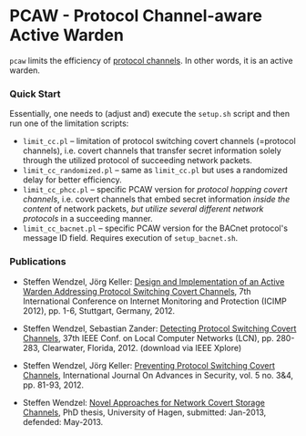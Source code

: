 # PCAW - Protocol Channel-aware Active Warden

`pcaw` limits the efficiency of [protocol channels](https://github.com/cdpxe/NetworkCovertChannels/tree/master/pct). In other words, it is an active warden.

### Quick Start

Essentially, one needs to (adjust and) execute the `setup.sh` script and then run one of the limitation scripts:

- `limit_cc.pl` – limitation of protocol switching covert channels (=protocol channels), i.e. covert channels that transfer secret information solely through the utilized protocol of succeeding network packets.
- `limit_cc_randomized.pl` – same as `limit_cc.pl` but uses a randomized delay for better efficiency.
- `limit_cc_phcc.pl` – specific PCAW version for *protocol hopping covert channels*, i.e. covert channels that embed secret information *inside the content* of network packets, *but utilize several different network protocols* in a succeeding manner.
- `limit_cc_bacnet.pl` – specific PCAW version for the BACnet protocol's message ID field. Requires execution of `setup_bacnet.sh`.

### Publications

- Steffen Wendzel, Jörg Keller:
  [Design and Implementation of an Active Warden Addressing Protocol Switching Covert Channels](https://www.researchgate.net/publication/229092168_Design_and_Implementation_of_an_Active_Warden_Addressing_Protocol_Switching_Covert_Channels?ev=srch_pub&_sg=jqQGRsDWfwRzu7RhfH0qyeQvrkpCMNVQeMWb1Tz0vz%2BwbwR5ci7IpZU3suKveg12_4b3SF39cRIxo%2FvLaewvDaviWEZwCs%2FhBWDwockrx9%2FrRu4fpDCTmQTM%2B4jiEJuCS_HXFbseG2qpv10xzxYF88%2FUeD4P07GXAgZpGiIZQlajy%2BI5DZKAj7zjNyDHKR2UT4),
  7th International Conference on Internet Monitoring and Protection (ICIMP 2012), pp. 1-6, Stuttgart, Germany, 2012.

- Steffen Wendzel, Sebastian Zander:
  [Detecting Protocol Switching Covert Channels](http://dx.doi.org/10.1109/LCN.2012.6423628),
  37th IEEE Conf. on Local Computer Networks (LCN), pp. 280-283, Clearwater, Florida, 2012. (download via IEEE Xplore)

- Steffen Wendzel, Jörg Keller:
  [Preventing Protocol Switching Covert Channels](https://www.researchgate.net/publication/233765874_Preventing_Protocol_Switching_Covert_Channels),
  International Journal On Advances in Security, vol. 5 no. 3&4, pp. 81-93, 2012.

- Steffen Wendzel:
  [Novel Approaches for Network Covert Storage Channels](https://www.researchgate.net/publication/236962097_Novel_Approaches_for_Network_Covert_Storage_Channels?ev=srch_pub&_sg=rhAuR9KbWdcA4AgO2E1dH6elFP74Vy6GHmVGBzfn%2BEQFywH%2F6Cv6pfzCuR4MhpSK_NQsZFaz4JSMzjjABbqoCxL1XYCV1rbrSl1gLqg2CSqBKm%2FjfEctgeaycWrJCR7Ej_Fj8dUZAMIkg5hu5ghQ5Ydl8tWU1fakPkMOsCtLNDu60GIpU2gYi4vWoyYSJAIVMR),
  PhD thesis, University of Hagen, submitted: Jan-2013, defended: May-2013.

